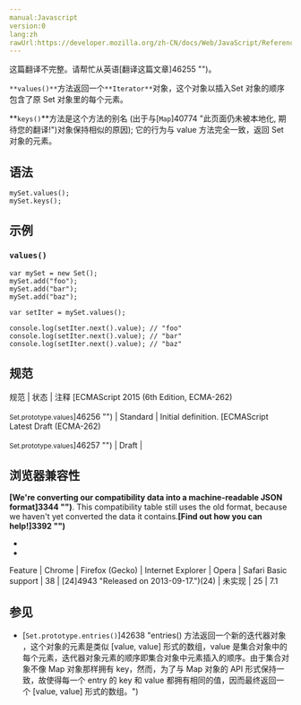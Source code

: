 ```yaml
---
manual:Javascript
version:0
lang:zh
rawUrl:https://developer.mozilla.org/zh-CN/docs/Web/JavaScript/Reference/Global_Objects/Set/values#
---
```




这篇翻译不完整。请帮忙从英语[翻译这篇文章]46255 "")。






`**values()**`方法返回一个`**Iterator**`对象，这个对象以插入Set 对象的顺序包含了原 Set 对象里的每个元素。



**`keys()`**方法是这个方法的别名 (出于与[`Map`]40774 "此页面仍未被本地化, 期待您的翻译!")对象保持相似的原因); 它的行为与 value 方法完全一致，返回 Set 对象的元素。


## 语法<a name="语法"></a>

```
mySet.values();
mySet.keys();

```

## 示例<a name="示例"></a>

### `values()`<a name="使用values()"></a>

```
var mySet = new Set();
mySet.add("foo");
mySet.add("bar");
mySet.add("baz");

var setIter = mySet.values();

console.log(setIter.next().value); // "foo"
console.log(setIter.next().value); // "bar"
console.log(setIter.next().value); // "baz"
```

## 规范<a name="规范"></a>

规范 | 状态 | 注释 
[ECMAScript 2015 (6th Edition, ECMA-262)<br></br><small>Set.prototype.values</small>]46256 "") | Standard | Initial definition. 
[ECMAScript Latest Draft (ECMA-262)<br></br><small>Set.prototype.values</small>]46257 "") | Draft |  


## 浏览器兼容性<a name="浏览器兼容性"></a>


**[We&#39;re converting our compatibility data into a machine-readable JSON format]3344 "")**. This compatibility table still uses the old format, because we haven&#39;t yet converted the data it contains.**[Find out how you can help!]3392 "")**


* 
* 

Feature | Chrome | Firefox (Gecko) | Internet Explorer | Opera | Safari 
Basic support | 38 | [24]4943 "Released on 2013-09-17.")(24) | 未实现 | 25 | 7.1 




## 参见<a name="参见"></a>

* [`Set.prototype.entries()`]42638 "entries() 方法返回一个新的迭代器对象 ，这个对象的元素是类似 [value, value] 形式的数组，value 是集合对象中的每个元素，迭代器对象元素的顺序即集合对象中元素插入的顺序。由于集合对象不像 Map 对象那样拥有 key，然而，为了与 Map 对象的 API 形式保持一致，故使得每一个 entry 的 key 和 value 都拥有相同的值，因而最终返回一个 [value, value] 形式的数组。")



